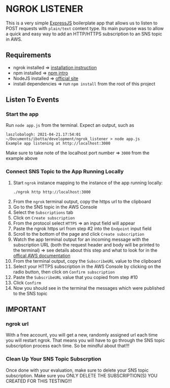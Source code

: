 # NGROK LISTENER
This is a very simple [ExpressJS](https://expressjs.com/) boilerplate app that allows us to listen to POST requests with `plain/text` content type. Its main purpose was to allow a quick and easy way to add an HTTP/HTTPS subscription to an SNS topic in AWS.

## Requirements
- ngrok installed => [installation instruction](https://dashboard.ngrok.com/get-started/setup)  
- npm installed => [npm intro](https://docs.npmjs.com/getting-started)  
- NodeJS installed => [official site](https://nodejs.org/en/)  
- install dependencies => run `npm install` from the root of this project  

## Listen To Events
### Start the app
Run `node app.js` from the terminal. Expect an output, such as  
```
laszlobalogh: 2021-04-21.17:54:01 ~/Documents/ibotta/development/ngrok_listener > node app.js
Example app listening at http://localhost:3000
```
Make sure to take note of the localhost port number => `3000` from the example above
### Connect SNS Topic to the App Running Locally
1. Start `ngrok` instance mapping to the instance of the app running locally:  
    ```
    ./ngrok http http://localhost:3000
    ```
2. From the `ngrok` terminal output, copy the https url to the clipboard
3. Go to the SNS topic in the AWS Console
4. Select the `Subscriptions` tab
5. Click on `Create subscription`
6. From the protocol select `HTTPS` => an input field will appear
7. Paste the ngrok https url from step #2 into the `Endpoint` input field
8. Scroll to the bottom of the page and click `Create subscription`
9. Watch the app terminal output for an incoming message with the subscription URL (both the request header and body will be printed to the terminal) => see details about this step and what to look for in the [offical AWS documentation](https://docs.aws.amazon.com/sns/latest/dg/SendMessageToHttp.prepare.html)
10. From the terminal output, copy the `SubscribeURL` value to the clipboard
11. Select your HTTPS subscription in the AWS Console by clicking on the radio button, then click on `Confirm subscription`
12. Paste the `SubscribeURL` value that you copied from step #10
13. Click `Confirm`
14. Now you should see in the terminal the messages which were published to the SNS topic

## IMPORTANT
### ngrok url
With a free account, you will get a new, randomly assigned url each time you will restart ngrok. That means you will have to go through the SNS topic subscription process each time. So be mindful about that!!!
### Clean Up Your SNS Topic Subscrption
Once done with your evaluation, make sure to delete your SNS topic subscription. Make sure you ONLY DELETE THE SUBSCRIPTION(S) YOU CREATED FOR THIS TESTING!!!
